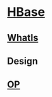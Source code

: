 # [HBase](https://github.com/apache/hbase)

## [WhatIs](WhatIs.md)

## Design



## [OP](op/README.md)
